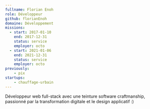 ```yaml
---
fullname: Florian Enoh
role: Développeur
github: florianEnoh
domaine: Développement
missions:
  - start: 2017-01-10
    end: 2017-12-31
    status: service
    employer: octo
  - start: 2021-01-06
    end: 2021-12-31
    status: service
    employer: octo
previously:
    - pix
startups:
    - chauffage-urbain
---
```


Développeur web full-stack avec une teinture software craftmanship, passionné par la transformation digitale et le design applicatif :)
